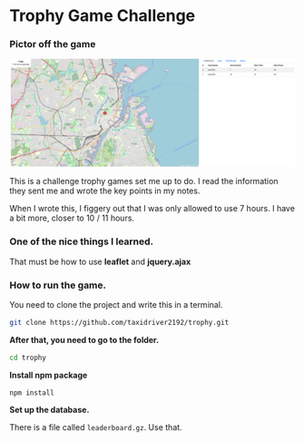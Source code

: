 # Trophy Game Challenge

### Pictor off the game
<img src="https://github.com/taxidriver2192/trophy/blob/main/game.png">


This is a challenge trophy games set me up to do. I read the information they sent me and wrote the key points in my notes.

When I wrote this, I figgery out that I was only allowed to use 7 hours.
I have a bit more, closer to 10 / 11 hours.

### One of the nice things I learned.
That must be how to use **leaflet** and **jquery.ajax**

### How to run the game.
You need to clone the project and write this in a terminal.
``` bash
git clone https://github.com/taxidriver2192/trophy.git
```

**After that, you need to go to the folder.**
``` bash
cd trophy
```

**Install npm package**
```npm
npm install
```

**Set up the database.**

There is a file called `leaderboard.gz`. Use that.

